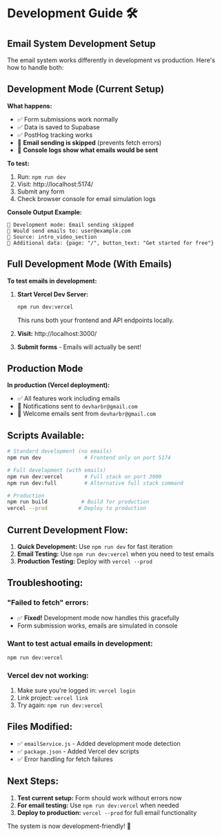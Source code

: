 # Development Guide 🛠️

## Email System Development Setup

The email system works differently in development vs production. Here's how to handle both:

## Development Mode (Current Setup)

**What happens:**
- ✅ Form submissions work normally
- ✅ Data is saved to Supabase
- ✅ PostHog tracking works
- 📧 **Email sending is skipped** (prevents fetch errors)
- 📧 **Console logs show what emails would be sent**

**To test:**
1. Run: `npm run dev` 
2. Visit: http://localhost:5174/
3. Submit any form
4. Check browser console for email simulation logs

**Console Output Example:**
```
📧 Development mode: Email sending skipped
📧 Would send emails to: user@example.com
📧 Source: intro_video_section
📧 Additional data: {page: "/", button_text: "Get started for free"}
```

## Full Development Mode (With Emails)

**To test emails in development:**

1. **Start Vercel Dev Server:**
   ```bash
   npm run dev:vercel
   ```
   This runs both your frontend and API endpoints locally.

2. **Visit:** http://localhost:3000/
3. **Submit forms** - Emails will actually be sent!

## Production Mode

**In production (Vercel deployment):**
- ✅ All features work including emails
- 📧 Notifications sent to `devharbr@gmail.com`
- 📧 Welcome emails sent from `devharbr@gmail.com`

## Scripts Available:

```bash
# Standard development (no emails)
npm run dev              # Frontend only on port 5174

# Full development (with emails)
npm run dev:vercel       # Full stack on port 3000
npm run dev:full         # Alternative full stack command

# Production
npm run build           # Build for production
vercel --prod          # Deploy to production
```

## Current Development Flow:

1. **Quick Development:** Use `npm run dev` for fast iteration
2. **Email Testing:** Use `npm run dev:vercel` when you need to test emails
3. **Production Testing:** Deploy with `vercel --prod`

## Troubleshooting:

### "Failed to fetch" errors:
- ✅ **Fixed!** Development mode now handles this gracefully
- Form submission works, emails are simulated in console

### Want to test actual emails in development:
```bash
npm run dev:vercel
```

### Vercel dev not working:
1. Make sure you're logged in: `vercel login`
2. Link project: `vercel link`
3. Try again: `npm run dev:vercel`

## Files Modified:

- ✅ `emailService.js` - Added development mode detection
- ✅ `package.json` - Added Vercel dev scripts
- ✅ Error handling for fetch failures

## Next Steps:

1. **Test current setup:** Form should work without errors now
2. **For email testing:** Use `npm run dev:vercel` when needed
3. **Deploy to production:** `vercel --prod` for full email functionality

The system is now development-friendly! 🎉
